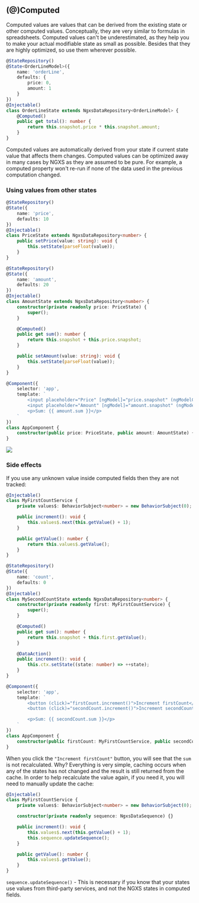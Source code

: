 ## (@)Computed

Computed values are values that can be derived from the existing state or other computed values. Conceptually, they are
very similar to formulas in spreadsheets. Computed values can't be underestimated, as they help you to make your actual
modifiable state as small as possible. Besides that they are highly optimized, so use them wherever possible.

```ts
@StateRepository()
@State<OrderLineModel>({
    name: 'orderLine',
    defaults: {
        price: 0,
        amount: 1
    }
})
@Injectable()
class OrderLineState extends NgxsDataRepository<OrderLineModel> {
    @Computed()
    public get total(): number {
        return this.snapshot.price * this.snapshot.amount;
    }
}
```

Computed values are automatically derived from your state if current state value that affects them changes. Computed
values can be optimized away in many cases by NGXS as they are assumed to be pure. For example, a computed property
won't re-run if none of the data used in the previous computation changed.

### Using values from other states

```ts
@StateRepository()
@State({
    name: 'price',
    defaults: 10
})
@Injectable()
class PriceState extends NgxsDataRepository<number> {
    public setPrice(value: string): void {
        this.setState(parseFloat(value));
    }
}

@StateRepository()
@State({
    name: 'amount',
    defaults: 20
})
@Injectable()
class AmountState extends NgxsDataRepository<number> {
    constructor(private readonly price: PriceState) {
        super();
    }

    @Computed()
    public get sum(): number {
        return this.snapshot + this.price.snapshot;
    }

    public setAmount(value: string): void {
        this.setState(parseFloat(value));
    }
}

@Component({
    selector: 'app',
    template: `
        <input placeholder="Price" [ngModel]="price.snapshot" (ngModelChange)="price.setPrice($event)" /> <br />
        <input placeholder="Amount" [ngModel]="amount.snapshot" (ngModelChange)="amount.setAmount($event)" />
        <p>Sum: {{ amount.sum }}</p>
    `
})
class AppComponent {
    constructor(public price: PriceState, public amount: AmountState) {}
}
```

![](https://habrastorage.org/webt/-k/aq/uj/-kaquj5ghj3hmx3aup7mym4xeya.png)

### Side effects

If you use any unknown value inside computed fields then they are not tracked:

```ts
@Injectable()
class MyFirstCountService {
    private values$: BehaviorSubject<number> = new BehaviorSubject(0);

    public increment(): void {
        this.values$.next(this.getValue() + 1);
    }

    public getValue(): number {
        return this.values$.getValue();
    }
}

@StateRepository()
@State({
    name: 'count',
    defaults: 0
})
@Injectable()
class MySecondCountState extends NgxsDataRepository<number> {
    constructor(private readonly first: MyFirstCountService) {
        super();
    }

    @Computed()
    public get sum(): number {
        return this.snapshot + this.first.getValue();
    }

    @DataAction()
    public increment(): void {
        this.ctx.setState((state: number) => ++state);
    }
}

@Component({
    selector: 'app',
    template: `
        <button (click)="firstCount.increment()">Increment firstCount</button> <br />
        <button (click)="secondCount.increment()">Increment secondCount</button>

        <p>Sum: {{ secondCount.sum }}</p>
    `
})
class AppComponent {
    constructor(public firstCount: MyFirstCountService, public secondCount: MySecondCountState) {}
}
```

When you click the `"Increment firstCount"` button, you will see that the `sum` is not recalculated. Why? Everything is
very simple, caching occurs when any of the states has not changed and the result is still returned from the cache. In
order to help recalculate the value again, if you need it, you will need to manually update the cache:

```ts
@Injectable()
class MyFirstCountService {
    private values$: BehaviorSubject<number> = new BehaviorSubject(0);

    constructor(private readonly sequence: NgxsDataSequence) {}

    public increment(): void {
        this.values$.next(this.getValue() + 1);
        this.sequence.updateSequence();
    }

    public getValue(): number {
        this.values$.getValue();
    }
}
```

`sequence.updateSequence()` - This is necessary if you know that your states use values from third-party services, and
not the NGXS states in computed fields.
